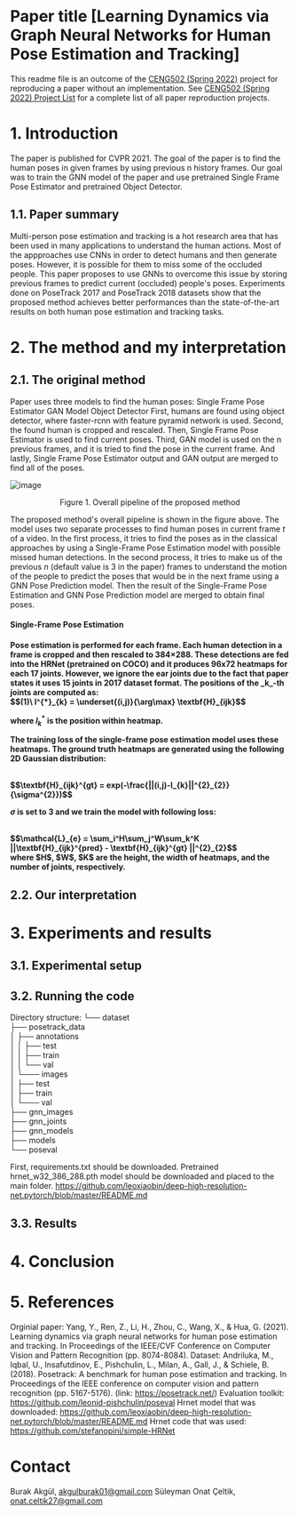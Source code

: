 # Paper title [Learning Dynamics via Graph Neural Networks for Human Pose Estimation and Tracking]

This readme file is an outcome of the [CENG502 (Spring 2022)](https://ceng.metu.edu.tr/~skalkan/ADL/) project for reproducing a paper without an implementation. See [CENG502 (Spring 2022) Project List]([https://github.com/sinankalkan/CENG502-Spring2021](https://github.com/CENG502-Projects/CENG502-Spring2022)) for a complete list of all paper reproduction projects.

# 1. Introduction
<!--- @TODO: Introduce the paper (inc. where it is published) and describe your goal (reproducibility). ---> 
The paper is published for CVPR 2021. The goal of the paper is to find the human poses in given frames by using previous n history frames. Our goal was to train the GNN model of the paper and use pretrained Single Frame Pose Estimator and pretrained Object Detector.

## 1.1. Paper summary

<!--- @TODO: Summarize the paper, the method & its contributions in relation with the existing literature. --->
Multi-person pose estimation and tracking is a hot research area that has been used in many applications to understand the human actions. Most of the appproaches use CNNs in order to detect humans and then generate poses. However, it is possible for them to miss some of the occluded people. This paper proposes to use GNNs to overcome this issue by storing previous frames to predict current (occluded) people's poses. Experiments done on PoseTrack 2017 and PoseTrack 2018 datasets show that the proposed method achieves better performances than the state-of-the-art results on both human pose estimation and tracking tasks.


# 2. The method and my interpretation

## 2.1. The original method

<!--- @TODO: Explain the original method. --->
Paper uses three models to find the human poses:
Single Frame Pose Estimator
GAN Model 
Object Detector
First, humans are found using object detector, where faster-rcnn with feature pyramid network is used.
Second, the found human is cropped and rescaled. Then, Single Frame Pose Estimator is used to find current poses.
Third, GAN model is used on the n previous frames, and it is tried to find the pose in the current frame.
And lastly, Single Frame Pose Estimator output and GAN output are merged to find all of the poses.

![image](https://user-images.githubusercontent.com/64609605/177032733-06c31927-73f5-4117-8e70-e7542c5c6e44.png)
<p align="center">
    Figure 1. Overall pipeline of the proposed method
</p>

The proposed method's overall pipeline is shown in the figure above. The model uses two separate processes to find human poses in current frame _t_ of a video. In the first process, it tries to find the poses as in the classical approaches by using a Single-Frame Pose Estimation model with possible missed human detections. In the second process, it tries to make us of the previous _n_ (default value is 3 in the paper) frames to understand the motion of the people to predict the poses that would be in the next frame using a GNN Pose Prediction model. Then the result of the Single-Frame Pose Estimation and GNN Pose Prediction model are merged to obtain final poses.

<h4>Single-Frame Pose Estimation<h4>
Pose estimation is performed for each frame. Each human detection in a frame is cropped and then rescaled to 384×288. These detections are fed into the HRNet (pretrained on COCO) and it produces 96x72 heatmaps for each 17 joints. However, we ignore the ear joints due to the fact that paper states it uses 15 joints in 2017 dataset format. The positions of the _k_-th joints are computed as:
   
<br>
   $$(1)\ l^{*}_{k} = \underset{(i,j)}{\arg\max} \textbf{H}_{ijk}$$
<br>
   
where $l^{*}_{k}$ is the position within heatmap.
   
The training loss of the single-frame pose estimation model uses these heatmaps. The ground truth heatmaps are generated using the following 2D Gaussian distribution:
   
<br>
   $$\textbf{H}_{ijk}^{gt} = exp(-\frac{||(i,j)-l_{k}||^{2}_{2}}{\sigma^{2}})$$
<br>
   
$\sigma$ is set to 3 and we train the model with following loss:
   
<br>
   $$\mathcal{L}_{e} = \sum_i^H\sum_j^W\sum_k^K ||\textbf{H}_{ijk}^{pred} - \textbf{H}_{ijk}^{gt} ||^{2}_{2}$$
<br>
where $H$, $W$, $K$ are the height, the width of heatmaps, and the number of joints, respectively.
   
   
## 2.2. Our interpretation 

<!--- @TODO: Explain the parts that were not clearly explained in the original paper and how you interpreted them. --->

# 3. Experiments and results

## 3.1. Experimental setup

<!--- @TODO: Describe the setup of the original paper and whether you changed any settings. --->

## 3.2. Running the code

<!--- @TODO: Explain your code & directory structure and how other people can run it. --->
Directory structure:
└── dataset<br>
    ├── posetrack_data<br>
    │         ├── annotations<br>
    │         │    ├── test<br>
    │         │    ├── train<br>
    │         │    └── val<br>
    │         └─── images<br>
    │              ├── test<br>
    │              ├── train<br>
    │              └─── val<br>
    ├── gnn_images<br>
   ├── gnn_joints<br>
    ├── gnn_models<br>
    ├── models<br>
    └── poseval<br>

First, requirements.txt should be downloaded. 
Pretrained hrnet_w32_386_288.pth model should be downloaded and placed to the main folder.
https://github.com/leoxiaobin/deep-high-resolution-net.pytorch/blob/master/README.md

## 3.3. Results

<!--- @TODO: Present your results and compare them to the original paper. Please number your figures & tables as if this is a paper. --->

# 4. Conclusion

<!--- @TODO: Discuss the paper in relation to the results in the paper and your results. --->

# 5. References

<!--- @TODO: Provide your references here. --->
Orginial paper: Yang, Y., Ren, Z., Li, H., Zhou, C., Wang, X., & Hua, G. (2021). Learning dynamics via graph neural networks for human pose estimation and tracking. In Proceedings of the IEEE/CVF Conference on Computer Vision and Pattern Recognition (pp. 8074-8084).
Dataset: Andriluka, M., Iqbal, U., Insafutdinov, E., Pishchulin, L., Milan, A., Gall, J., & Schiele, B. (2018). Posetrack: A benchmark for human pose estimation and tracking. In Proceedings of the IEEE conference on computer vision and pattern recognition (pp. 5167-5176). (link: https://posetrack.net/)
Evaluation toolkit: https://github.com/leonid-pishchulin/poseval
Hrnet model that was downloaded: https://github.com/leoxiaobin/deep-high-resolution-net.pytorch/blob/master/README.md
Hrnet code that was used: https://github.com/stefanopini/simple-HRNet

# Contact

<!--- @TODO: Provide your names & email addresses and any other info with which people can contact you. --->
Burak Akgül, akgulburak01@gmail.com
Süleyman Onat Çeltik, onat.celtik27@gmail.com
